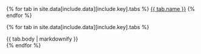 <!--
Modelo:
[nome]:
  class: 'tab-left' # Classe CSS para a aba
  tabs:
    -
      name:   'JSON' # nome de exibição
      active: true # é a aba ativa?
      body: |
        ```
        Corpo da aba, com suporte a Markdown
        ```
    -
      name:   'XML'
      active: false
      body: |
        ```
        Corpo da aba, com suporte a Markdown
        ```
-->

<div class="mdl-tabs mdl-js-tabs mdl-js-ripple-effect">
  <div class="mdl-tabs__tab-bar {{ site.data[include.data][include.key].class }}">
    {% for tab in site.data[include.data][include.key].tabs %}
      <a href="#{{ tab.name | replace:' ','-' | downcase }}" class="mdl-tabs__tab {% if tab.active %}is-active{% endif %}">{{ tab.name }}</a>
    {% endfor %}
  </div>

  {% for tab in site.data[include.data][include.key].tabs %}
    <div class="mdl-tabs__panel {% if tab.active %}is-active{% endif %}" id="{{ tab.name | replace:' ','-' | downcase }}">
      {{ tab.body | markdownify }}
    </div>
  {% endfor %}
</div>